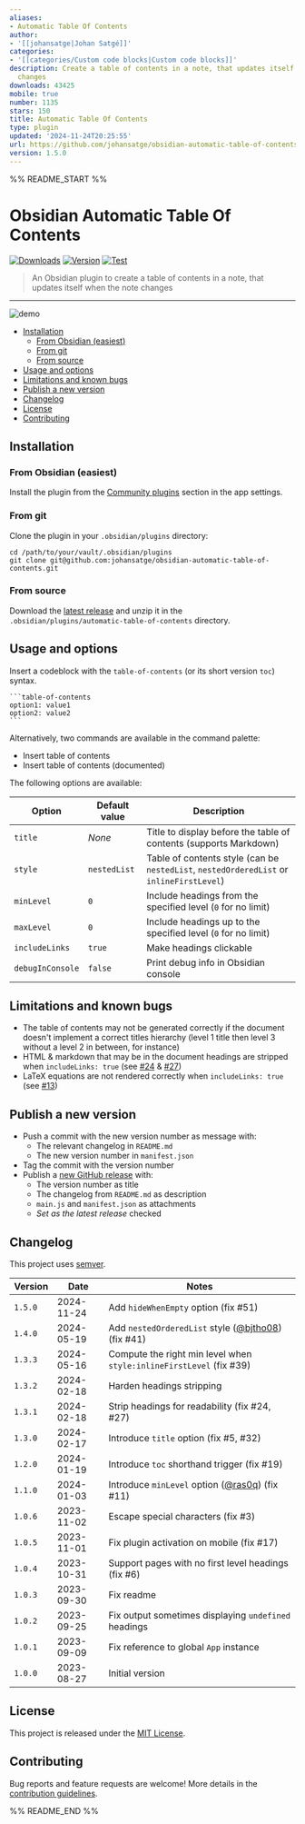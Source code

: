 ```yaml
---
aliases:
- Automatic Table Of Contents
author:
- '[[johansatge|Johan Satgé]]'
categories:
- '[[categories/Custom code blocks|Custom code blocks]]'
description: Create a table of contents in a note, that updates itself when the note
  changes
downloads: 43425
mobile: true
number: 1135
stars: 150
title: Automatic Table Of Contents
type: plugin
updated: '2024-11-24T20:25:55'
url: https://github.com/johansatge/obsidian-automatic-table-of-contents
version: 1.5.0
---
```


%% README_START %%

# Obsidian Automatic Table Of Contents

[![Downloads](https://img.shields.io/badge/dynamic/json?logo=obsidian&color=%23483699&label=downloads&query=%24%5B%22automatic-table-of-contents%22%5D.downloads&url=https%3A%2F%2Fraw.githubusercontent.com%2Fobsidianmd%2Fobsidian-releases%2Fmaster%2Fcommunity-plugin-stats.json)](https://obsidian.md/plugins?search=automatic%20table%20of%20contents)
[![Version](https://img.shields.io/github/v/release/johansatge/obsidian-automatic-table-of-contents)](https://github.com/johansatge/obsidian-automatic-table-of-contents/releases)
[![Test](https://github.com/johansatge/obsidian-automatic-table-of-contents/actions/workflows/test.yml/badge.svg)](https://github.com/johansatge/obsidian-automatic-table-of-contents/actions)

> An Obsidian plugin to create a table of contents in a note, that updates itself when the note changes

---

![demo](https://raw.githubusercontent.com/johansatge/obsidian-automatic-table-of-contents/HEAD/images/demo.gif)

- [Installation](#installation)
  - [From Obsidian (easiest)](#from-obsidian-easiest)
  - [From git](#from-git)
  - [From source](#from-source)
- [Usage and options](#usage-and-options)
- [Limitations and known bugs](#limitations-and-known-bugs)
- [Publish a new version](#publish-a-new-version)
- [Changelog](#changelog)
- [License](#license)
- [Contributing](#contributing)

## Installation

### From Obsidian (easiest)

Install the plugin from the [Community plugins](https://obsidian.md/plugins?search=automatic%20table%20of%20contents) section in the app settings.

### From git

Clone the plugin in your `.obsidian/plugins` directory:

```shell
cd /path/to/your/vault/.obsidian/plugins
git clone git@github.com:johansatge/obsidian-automatic-table-of-contents.git
```

### From source

Download the [latest release](https://github.com/johansatge/obsidian-automatic-table-of-contents/releases) and unzip it in the `.obsidian/plugins/automatic-table-of-contents` directory.

## Usage and options

Insert a codeblock with the `table-of-contents` (or its short version `toc`) syntax.

````
```table-of-contents
option1: value1
option2: value2
```
````

Alternatively, two commands are available in the command palette:

- Insert table of contents
- Insert table of contents (documented)

The following options are available:

| Option | Default value | Description |
| --- | --- | --- |
| `title` | _None_ | Title to display before the table of contents (supports Markdown) |
| `style` | `nestedList` | Table of contents style (can be `nestedList`, `nestedOrderedList` or `inlineFirstLevel`) |
| `minLevel` | `0` | Include headings from the specified level  (`0` for no limit) |
| `maxLevel` | `0` | Include headings up to the specified level (`0` for no limit) |
| `includeLinks` | `true` | Make headings clickable |
| `debugInConsole` | `false` | Print debug info in Obsidian console |

## Limitations and known bugs

- The table of contents may not be generated correctly if the document doesn't implement a correct titles hierarchy (level 1 title then level 3 without a level 2 in between, for instance)
- HTML & markdown that may be in the document headings are stripped when `includeLinks: true` (see [#24](https://github.com/johansatge/obsidian-automatic-table-of-contents/issues/24) & [#27](https://github.com/johansatge/obsidian-automatic-table-of-contents/issues/27))
- LaTeX equations are not rendered correctly when `includeLinks: true` (see [#13](https://github.com/johansatge/obsidian-automatic-table-of-contents/issues/13))

## Publish a new version

- Push a commit with the new version number as message with:
  - The relevant changelog in `README.md`
  - The new version number in `manifest.json`
- Tag the commit with the version number
- Publish a [new GitHub release](https://github.com/johansatge/obsidian-automatic-table-of-contents/releases/new) with:
  - The version number as title
  - The changelog from `README.md` as description
  - `main.js` and `manifest.json` as attachments
  - _Set as the latest release_ checked

## Changelog

This project uses [semver](http://semver.org/).

| Version | Date | Notes |
| --- | --- | --- |
| `1.5.0` | 2024-11-24 | Add `hideWhenEmpty` option (fix #51) |
| `1.4.0` | 2024-05-19 | Add `nestedOrderedList` style ([@bjtho08](https://github.com/bjtho08)) (fix #41) |
| `1.3.3` | 2024-05-16 | Compute the right min level when `style:inlineFirstLevel` (fix #39) |
| `1.3.2` | 2024-02-18 | Harden headings stripping |
| `1.3.1` | 2024-02-18 | Strip headings for readability (fix #24, #27) |
| `1.3.0` | 2024-02-17 | Introduce `title` option (fix #5, #32) |
| `1.2.0` | 2024-01-19 | Introduce `toc` shorthand trigger (fix #19) |
| `1.1.0` | 2024-01-03 | Introduce `minLevel` option ([@ras0q](https://github.com/ras0q)) (fix #11) |
| `1.0.6` | 2023-11-02 | Escape special characters (fix #3) |
| `1.0.5` | 2023-11-01 | Fix plugin activation on mobile (fix #17) |
| `1.0.4` | 2023-10-31 | Support pages with no first level headings (fix #6) |
| `1.0.3` | 2023-09-30 | Fix readme |
| `1.0.2` | 2023-09-25 | Fix output sometimes displaying `undefined` headings |
| `1.0.1` | 2023-09-09 | Fix reference to global `App` instance |
| `1.0.0` | 2023-08-27 | Initial version |

## License

This project is released under the [MIT License](LICENSE).

## Contributing

Bug reports and feature requests are welcome! More details in the [contribution guidelines](CONTRIBUTING.md).


%% README_END %%
